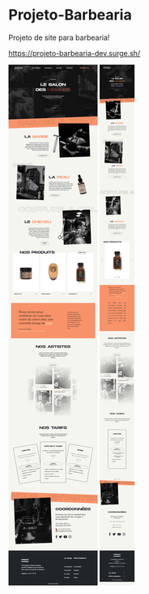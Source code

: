 # Projeto-Barbearia

Projeto de site para barbearia!

https://projeto-barbearia-dev.surge.sh/

![Alt text](./assets/screencapture-projeto-barbearia-dev-surge-sh-2022-06-03-00_50_17.png)
![Alt text](./assets/screencapture-projeto-barbearia-dev-surge-sh-2022-06-03-00_51_39.png)

